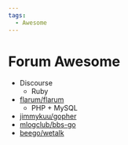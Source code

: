 ```yaml
---
tags:
  - Awesome
---
```


# Forum Awesome

- Discourse
  - Ruby
- [flarum/flarum](https://github.com/flarum/flarum)
  - PHP + MySQL
- [jimmykuu/gopher](https://github.com/jimmykuu/gopher)
- [mlogclub/bbs-go](https://github.com/mlogclub/bbs-go)
- [beego/wetalk](https://github.com/beego/wetalk)
